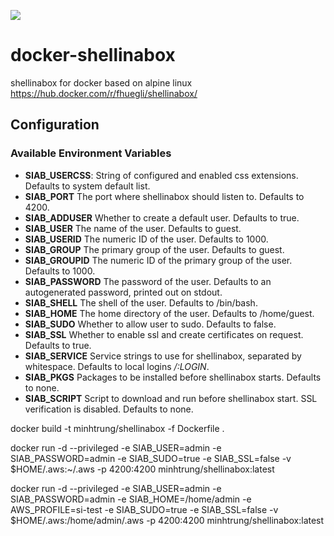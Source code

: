 [![](https://dockerbuildbadges.quelltext.eu/status.svg?organization=fhuegli&repository=shellinabox)](https://hub.docker.com/r/fhuegli/shellinabox/builds/)

# docker-shellinabox
shellinabox for docker based on alpine linux https://hub.docker.com/r/fhuegli/shellinabox/

## Configuration
### Available Environment Variables

 - **SIAB_USERCSS**: String of configured and enabled css extensions. Defaults to system default list.
 - **SIAB_PORT** The port where shellinabox should listen to. Defaults to 4200.
 - **SIAB_ADDUSER** Whether to create a default user. Defaults to true.
 - **SIAB_USER** The name of the user. Defaults to guest.
 - **SIAB_USERID** The numeric ID of the user. Defaults to 1000.
 - **SIAB_GROUP** The primary group of the user. Defaults to guest.
 - **SIAB_GROUPID** The numeric ID of the primary group of the user. Defaults to 1000.
 - **SIAB_PASSWORD** The password of the user. Defaults to an autogenerated password, printed out on stdout.
 - **SIAB_SHELL** The shell of the user. Defaults to /bin/bash.
 - **SIAB_HOME** The home directory of the user. Defaults to /home/guest.
 - **SIAB_SUDO** Whether to allow user to sudo. Defaults to false.
 - **SIAB_SSL** Whether to enable ssl and create certificates on request. Defaults to true.
 - **SIAB_SERVICE** Service strings to use for shellinabox, separated by whitespace. Defaults to local logins */:LOGIN*.
 - **SIAB_PKGS** Packages to be installed before shellinabox starts. Defaults to none.
 - **SIAB_SCRIPT** Script to download and run before shellinabox start. SSL verification is disabled. Defaults to none.


docker build -t minhtrung/shellinabox -f Dockerfile .

docker run -d --privileged -e SIAB_USER=admin -e SIAB_PASSWORD=admin -e SIAB_SUDO=true -e SIAB_SSL=false -v $HOME/.aws:~/.aws -p 4200:4200 minhtrung/shellinabox:latest



docker run -d --privileged -e SIAB_USER=admin -e SIAB_PASSWORD=admin -e SIAB_HOME=/home/admin -e AWS_PROFILE=si-test -e SIAB_SUDO=true -e SIAB_SSL=false -v $HOME/.aws:/home/admin/.aws -p 4200:4200 minhtrung/shellinabox:latest
